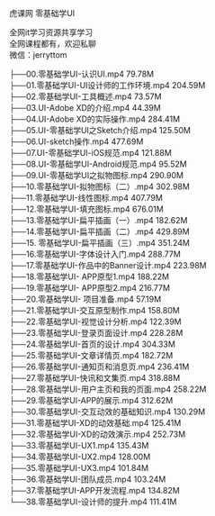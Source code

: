 虎课网 零基础学UI

全网it学习资源共享学习<br>全网课程都有，欢迎私聊<br>微信：jerryttom<br>

├──00.零基础学UI-认识UI.mp4 79.78M<br> ├──01.零基础学UI-UI设计师的工作环境.mp4 204.59M<br> ├──02.零基础学UI-工具概述.mp4 73.57M<br> ├──03.UI-Adobe XD的介绍.mp4 44.39M<br> ├──04.UI-Adobe XD的实际操作.mp4 284.41M<br> ├──05.UI-零基础学UI之Sketch介绍.mp4 125.50M<br> ├──06.UI-sketch操作.mp4 477.69M<br> ├──07.UI-零基础学UI-iOS规范.mp4 121.88M<br> ├──08.UI-零基础学UI-Android规范.mp4 95.52M<br> ├──09.UI-零基础学UI之拟物图标.mp4 290.90M<br> ├──10.零基础学UI-拟物图标（二）.mp4 302.98M<br> ├──11.零基础学UI-线性图标.mp4 407.79M<br> ├──12.零基础学UI-填充图标.mp4 676.01M<br> ├──13.零基础学UI-扁平插画（一）.mp4 182.62M<br> ├──14.零基础学UI-扁平插画（二）.mp4 429.89M<br> ├──15. 零基础学UI-扁平插画（三）.mp4 351.24M<br> ├──16.零基础学UI-字体设计入门.mp4 288.77M<br> ├──17.零基础学UI-作品中的Banner设计.mp4 223.98M<br> ├──18.零基础学UI- APP原型1.mp4 188.22M<br> ├──19.零基础学UI- APP原型2.mp4 216.77M<br> ├──20.零基础学UI- 项目准备.mp4 57.19M<br> ├──21.零基础学UI-交互原型制作.mp4 158.80M<br> ├──22.零基础学UI-视觉设计分析.mp4 122.39M<br> ├──23.零基础学UI-登录页面设计.mp4 228.28M<br> ├──24.零基础学UI-首页的设计.mp4 304.33M<br> ├──25.零基础学UI-文章详情页.mp4 182.72M<br> ├──26.零基础学UI-通知页和消息页.mp4 236.41M<br> ├──27.零基础学UI-快讯和文集页.mp4 318.88M<br> ├──28.零基础学UI-用户主页和我的页面.mp4 258.22M<br> ├──29.零基础学UI-APP的展示.mp4 312.62M<br> ├──30.零基础学UI-交互动效的基础知识.mp4 130.29M<br> ├──31.零基础学UI-XD的动效基础.mp4 125.41M<br> ├──32.零基础学UI-XD的动效演示.mp4 252.73M<br> ├──33.零基础学UI-UX1.mp4 135.43M<br> ├──34.零基础学UI-UX2.mp4 128.00M<br> ├──35.零基础学UI-UX3.mp4 101.84M<br> ├──36.零基础学UI-团队成员.mp4 103.24M<br> ├──37.零基础学UI-APP开发流程.mp4 134.82M<br> └──38.零基础学UI-设计师的提升.mp4 111.41M